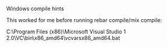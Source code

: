 Windows compile hints

This worked for me before running rebar compile/mix compile:

C:\Program Files (x86)\Microsoft Visual Studio 1 2.0\VC\bin\x86_amd64\vcvarsx86_amd64.bat
